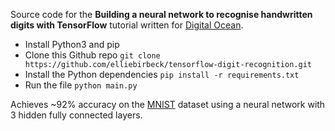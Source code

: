 Source code for the **Building a neural network to recognise handwritten digits with TensorFlow** tutorial written for [Digital Ocean](http://digitalocean.com/).

- Install Python3 and pip
- Clone this Github repo `git clone https://github.com/elliebirbeck/tensorflow-digit-recognition.git`
- Install the Python dependencies `pip install -r requirements.txt`
- Run the file `python main.py`

Achieves ~92% accuracy on the [MNIST](http://yann.lecun.com/exdb/mnist/) dataset using a neural network with 3 hidden fully connected layers.
